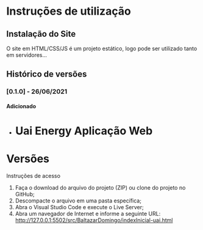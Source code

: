 # Instruções de utilização

## Instalação do Site

O site em HTML/CSS/JS é um projeto estático, logo pode ser utilizado tanto em servidores...

## Histórico de versões

### [0.1.0] - 26/06/2021
#### Adicionado
- # Uai Energy Aplicação Web


# Versões
Instruções de acesso
1. Faça o download do arquivo do projeto (ZIP) ou clone do projeto no GitHub;
2. Descompacte o arquivo em uma pasta específica;
3. Abra o Visual Studio Code e execute o Live Server;
4. Abra um navegador de Internet e informe a seguinte URL:
http://127.0.0.1:5502/src/BaltazarDomingo/indexInicial-uai.html
